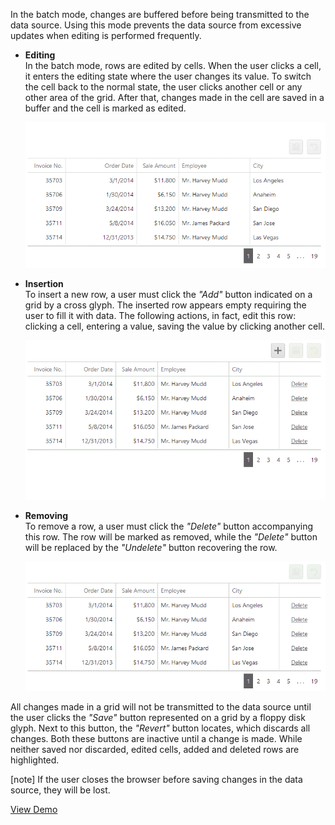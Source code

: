 In the batch mode, changes are buffered before being transmitted to the data source. Using this mode prevents the data source from excessive updates when editing is performed frequently.

* **Editing**		
In the batch mode, rows are edited by cells. When the user clicks a cell, it enters the editing state where the user changes its value. To switch the cell back to the normal state, the user clicks another cell or any other area of the grid. After that, changes made in the cell are saved in a buffer and the cell is marked as edited.

	![DevExtreme DataGrid EditingBatchMode](/images/DataGrid/EditingBatchMode.gif)

* **Insertion**		
To insert a new row, a user must click the *"Add"* button indicated on a grid by a cross glyph. The inserted row appears empty requiring the user to fill it with data. The following actions, in fact, edit this row: clicking a cell, entering a value, saving the value by clicking another cell.

	![DevExtreme DataGrid InsertionBatchMode](/images/DataGrid/InsertionBatchMode.gif)

* **Removing**		
To remove a row, a user must click the *"Delete"* button accompanying this row. The row will be marked as removed, while the *"Delete"* button will be replaced by the *"Undelete"* button recovering the row.

	![DevExtreme DataGrid RemovingBatchMode](/images/DataGrid/RemovingBatchMode.gif)

All changes made in a grid will not be transmitted to the data source until the user clicks the *"Save"* button represented on a grid by a floppy disk glyph. Next to this button, the *"Revert"* button locates, which discards all changes. Both these buttons are inactive until a change is made. While neither saved nor discarded, edited cells, added and deleted rows are highlighted.

[note] If the user closes the browser before saving changes in the data source, they will be lost.

<a href="http://js.devexpress.com/Demos/WidgetsGallery/#demo/datagridgrideditingbatch/" class="button orange small fix-width-155" style="margin-right: 20px;" target="_blank">View Demo</a>